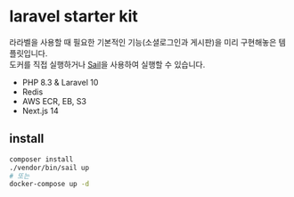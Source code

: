# laravel starter kit

라라벨을 사용할 때 필요한 기본적인 기능(소셜로그인과 게시판)을 미리 구현해놓은 템플릿입니다.  
도커를 직접 실행하거나 [Sail](https://laravel.com/docs/10.x/sail)을 사용하여 실행할 수 있습니다.

- PHP 8.3 & Laravel 10
- Redis
- AWS ECR, EB, S3
- Next.js 14

## install

```bash
composer install
./vendor/bin/sail up
# 또는
docker-compose up -d
```
